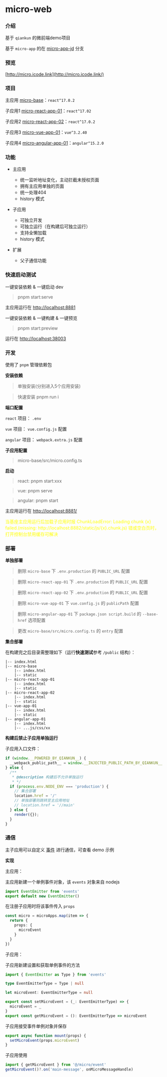
# **micro-web**

### 介绍

基于 `qiankun` 的微前端demo项目

基于 `micro-app` 的在 [micro-app-jd](https://github.com/8696/micro-web-demo/tree/micro-app-jd) 分支


### 预览

[http://micro.icode.link](http://micro.icode.link/)

### 项目

主应用 [micro-base](./micro-base)：`react^17.0.2`

子应用1 [micro-react-app-01](./micro-react-app-01)：`react^17.02`

子应用2 [micro-react-app-02](./micro-react-app-02)：`react^17.0.2`

子应用3 [micro-vue-app-01](./micro-vue-app-01)：`vue^3.2.40`

子应用4 [micro-angular-app-01](./micro-angular-app-01)：`angular^15.2.0`


### 功能

- 主应用
    + 统一监听地址变化，主动拦截未授权页面
    + 拥有主应用单独的页面
    + 统一处理404
    + history 模式

- 子应用
  - 可独立开发
  - 可独立运行（在构建后可独立运行）
  - 支持全懒加载
  + history 模式
  
- 扩展
  - 父子通信功能

### 快速启动测试

一键安装依赖 & 一键启动 dev

> pnpm start:serve

主应用运行在 [http://localhost:8881](http://localhost:8881/)


一键安装依赖 & 一键构建 & 一键预览

> pnpm start:preview

运行在 [http://localhost:38003](http://localhost:38003/)



### 开发

使用了 `pnpm` 管理依赖包

**安装依赖**

> 单独安装(分别进入5个应用安装)

> 快速安装 pnpm run i


**端口配置**

`react` 项目： `.env`

`vue` 项目： `vue.config.js` 配置

`angular` 项目： `webpack.extra.js` 配置

**子应用配置**

> micro-base/src/micro.config.ts

**启动**

> react: pnpm start:xxx

> vue: pnpm serve

> angular: pnpm start

主应用运行在 [http://localhost:8881/](http://localhost:8881/)

<p style="color: yellow">当基座主应用运行后加载子应用时报 ChunkLoadError: Loading chunk {x} failed.(missing: http://localhost:8882/static/js/{x}.chunk.js) 错或空白页时，打开控制台禁用缓存可解决</p>


### 部署

**单独部署**

> 删除 `micro-base` 下 `.env.production` 的 `PUBLIC_URL` 配置

> 删除 `micro-react-app-01` 下 `.env.production` 的 `PUBLIC_URL` 配置

> 删除 `micro-react-app-02` 下 `.env.production` 的 `PUBLIC_URL` 配置

> 删除 `micro-vue-app-01` 下 `vue.config.js` 的 `publicPath` 配置

> 删除 `micro-angular-app-01` 下 `package.json script.build` 的 `--base-href` 选项配置

> 更改 `micro-base/src/micro.config.ts` 的 `entry` 配置

**集合部署**

在构建完之后目录需整理如下（运行**快速测试**参考 `/public` 结构）：

```
|-- index.html 
|-- micro-base
    |-- index.html
    |-- static
|-- micro-react-app-01
    |-- index.html
    |-- static
|-- micro-react-app-02
    |-- index.html
    |-- static
|-- vue-app-01
    |-- index.html
    |-- static
|-- angular-app-01
    |-- index.html
    |-- ...js/css/xx
```


**构建后禁止子应用单独运行**

子应用入口文件：

```javascript
if (window.__POWERED_BY_QIANKUN__) {
  __webpack_public_path__ = window.__INJECTED_PUBLIC_PATH_BY_QIANKUN__
} else {
  /**
   * @description 构建后不允许单独运行
   * */
  if (process.env.NODE_ENV === 'production') {
    // 集合部署
    location.href = '/'
    // 单独部署则跳转至主应用地址
    // location.href = '//main'
  } else {
    render({});
  }
}
```

### 通信

主子应用可以自定义 [事件](http://nodejs.cn/api/events.html) 进行通信，可查看 demo 示例

**实现**

主应用：

主应用新建一个单例事件对象，该 `events` 对象来自 nodejs
```javascript
import EventEmitter from 'events'
export default new EventEmitter()
```

在注册子应用时将该事件传入 `props`

```typescript
const micro = microApps.map(item => {
  return {
    props: {
      microEvent
    }
  }
})
```

子应用：

子应用新建设置和获取单例事件的方法

```typescript
import { EventEmitter as Type } from 'events'

type EventEmitterType = Type | null

let microEvent: EventEmitterType = null

export const setMicroEvent = (_: EventEmitterType) => {
  microEvent = _
}
export const getMicroEvent = (): EventEmitterType => microEvent
```

子应用接受事件单例对象并保存

```typescript
export async function mount(props) {
  setMicroEvent(props.microEvent)
}
```

子应用使用

```typescript
import { getMicroEvent } from '@/micro/event'
getMicroEvent()?.on('main-message', onMicroMessageHandle)
```


